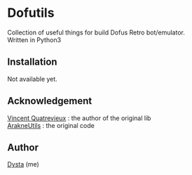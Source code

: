 # Dofutils
Collection of useful things for build Dofus Retro bot/emulator. \
Written in Python3

## Installation
Not available yet.

## Acknowledgement
[Vincent Quatrevieux](https://github.com/vincent4vx) : the author of the original lib \
[ArakneUtils](https://github.com/Arakne/ArakneUtils) : the original code

## Author
[Dysta](https://github.com/Dysta) (me)